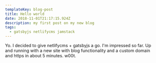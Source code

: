 ```yaml
---
templateKey: blog-post
title: Hello world
date: 2018-11-01T21:17:15.924Z
description: my first post on my new blog
tags:
  - gatsbyjs netlifycms jamstack
---
```

Yo. I decided to give netlifycms + gatsbyjs a go. I'm impressed so far. Up and running with a new site with blog functionality and a custom domain and https in about 5 minutes. w00t.

